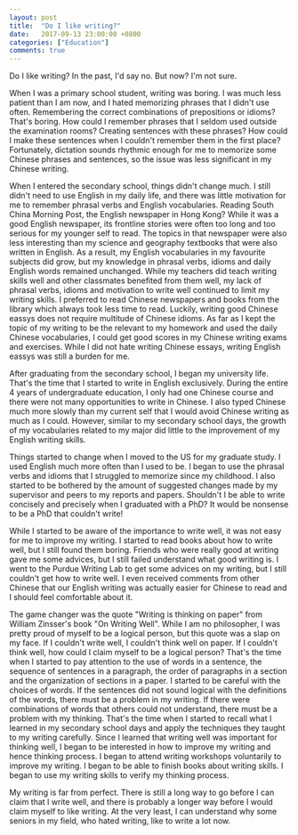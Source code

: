 ```yaml
---
layout: post
title:  "Do I like writing?"
date:   2017-09-13 23:00:00 +0800
categories: ["Education"]
comments: true
---
```


Do I like writing? In the past, I'd say no. But now? I'm not sure.

When I was a primary school student, writing was boring. I was much less patient than I am now, and I hated memorizing phrases that I didn't use often. Remembering the correct combinations of prepositions or idioms? That's boring. How could I remember phrases that I seldom used outside the examination rooms? Creating sentences with these phrases? How could I make these sentences when I couldn't remember them in the first place? Fortunately, dictation sounds rhythmic enough for me to memorize some Chinese phrases and sentences, so the issue was less significant in my Chinese writing.

When I entered the secondary school, things didn't change much. I still didn't need to use English in my daily life, and there was little motivation for me to remember phrasal verbs and English vocabularies. Reading South China Morning Post, the English newspaper in Hong Kong? While it was a good English newspaper, its frontline stories were often too long and too serious for my younger self to read. The topics in that newspaper were also less interesting than my science and geography textbooks that were also written in English. As a result, my English vocabularies in my favourite subjects did grow, but my knowledge in phrasal verbs, idioms and daily English words remained unchanged. While my teachers did teach writing skills well and other classmates benefited from them well, my lack of phrasal verbs, idioms and motivation to write well continued to limit my writing skills. I preferred to read Chinese newspapers and books from the library which always took less time to read. Luckily, writing good Chinese eassys does not require multitude of Chinese idioms. As far as I kept the topic of my writing to be the relevant to my homework and used the daily Chinese vocabularies, I could get good scores in my Chinese writing exams and exercises. While I did not hate writing Chinese essays, writing English eassys was still a burden for me.

After graduating from the secondary school, I began my university life. That's the time that I started to write in English exclusively. During the entire 4 years of undergraduate education, I only had one Chinese course and there were not many opportunities to write in Chinese. I also typed Chinese much more slowly than my current self that I would avoid Chinese writing as much as I could. However, similar to my secondary school days, the growth of my vocabularies related to my major did little to the improvement of my English writing skills.

Things started to change when I moved to the US for my graduate study. I used English much more often than I used to be. I began to use the phrasal verbs and idioms that I struggled to memorize since my childhood. I also started to be bothered by the amount of suggested changes made by my supervisor and peers to my reports and papers. Shouldn't I be able to write concisely and precisely when I graduated with a PhD? It would be nonsense to be a PhD that couldn't write!

While I started to be aware of the importance to write well, it was not easy for me to improve my writing. I started to read books about how to write well, but I still found them boring. Friends who were really good at writing gave me some advices, but I still failed understand what good writing is. I went to the Purdue Writing Lab to get some advices on my writing, but I still couldn't get how to write well. I even received comments from other Chinese that our English writing was actually easier for Chinese to read and I should feel comfortable about it.

The game changer was the quote "Writing is thinking on paper" from William Zinsser's book "On Writing Well". While I am no philosopher, I was pretty proud of myself to be a logical person, but this quote was a slap on my face. If I couldn't write well, I couldn't think well on paper. If I couldn't think well, how could I claim myself to be a logical person? That's the time when I started to pay attention to the use of words in a sentence, the sequence of sentences in a paragraph, the order of paragraphs in a section and the organization of sections in a paper. I started to be careful with the choices of words. If the sentences did not sound logical with the definitions of the words, there must be a problem in my writing. If there were combinations of words that others could not understand, there must be a problem with my thinking. That's the time when I started to recall what I learned in my secondary school days and apply the techniques they taught to my writing carefully. Since I learned that writing well was important for thinking well, I began to be interested in how to improve my writing and hence thinking process. I began to attend writing workshops voluntarily to improve my writing. I began to be able to finish books about writing skills. I began to use my writing skills to verify my thinking process.

My writing is far from perfect. There is still a long way to go before I can claim that I write well, and there is probably a longer way before I would claim myself to like writing. At the very least, I can understand why some seniors in my field, who hated writing, like to write a lot now.
